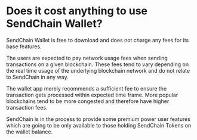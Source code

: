 # Does it cost anything to use SendChain Wallet? 

SendChain Wallet is free to download and does not charge any fees for its base features.

The users are expected to pay network usage fees when sending transactions on a given blockchain. These fees tend to vary depending on the real time usage of the underlying blockchain network and do not relate to SendChain in any way. 

The wallet app merely recommends a sufficient fee to ensure the transaction gets processed within expected time frame. More popular blockchains tend to be more congested and therefore have higher transaction fees. 

SendChain is in the process to provide some premium power user features which are going to be only available to those holding SendChain Tokens on the wallet balance.
